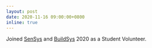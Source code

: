 ```yaml
---
layout: post
date: 2020-11-16 09:00:00+0800
inline: true
---
```


Joined [SenSys](http://sensys.acm.org/2020/) and [BuildSys](http://buildsys.acm.org/2020/) 2020 as a Student Volunteer.
